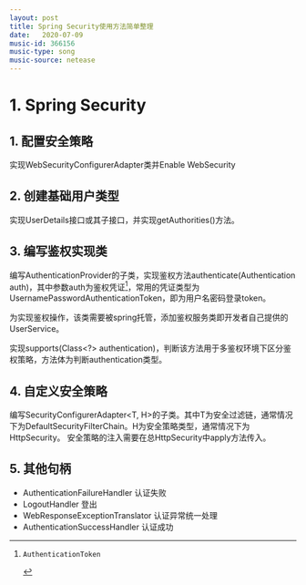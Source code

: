 ```yaml
---
layout: post
title: Spring Security使用方法简单整理
date:   2020-07-09
music-id: 366156
music-type: song
music-source: netease
---
```


# 1. Spring Security

## 1. 配置安全策略

实现WebSecurityConfigurerAdapter类并Enable WebSecurity

## 2. 创建基础用户类型

实现UserDetails接口或其子接口，并实现getAuthorities()方法。

## 3. 编写鉴权实现类

编写AuthenticationProvider的子类，实现鉴权方法authenticate(Authentication auth)，其中参数auth为鉴权凭证[^1]，常用的凭证类型为UsernamePasswordAuthenticationToken，即为用户名密码登录token。

为实现鉴权操作，该类需要被spring托管，添加鉴权服务类即开发者自己提供的UserService。

实现supports(Class<?> authentication)，判断该方法用于多鉴权环境下区分鉴权策略，方法体为判断authentication类型。

## 4. 自定义安全策略

编写SecurityConfigurerAdapter<T, H>的子类。其中T为安全过滤链，通常情况下为DefaultSecurityFilterChain。H为安全策略类型，通常情况下为HttpSecurity。 安全策略的注入需要在总HttpSecurity中apply方法传入。

## 5. 其他句柄

- AuthenticationFailureHandler	认证失败
- LogoutHandler	登出
- WebResponseExceptionTranslator	认证异常统一处理
- AuthenticationSuccessHandler	认证成功

[^1]:	 AuthenticationToken
